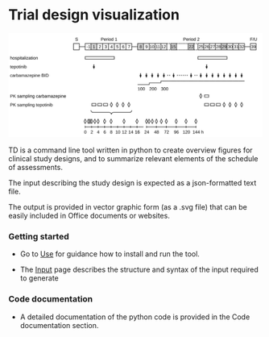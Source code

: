 # Trial design visualization

![](td.svg)

TD is a command line tool written in python to create overview figures for clinical study designs, and to summarize relevant elements of the schedule of assessments.

The input describing the study design is expected as a json-formatted text file.

The output is provided in vector graphic form (as a .svg file) that can be easily included in Office documents or websites.

### Getting started

* Go to [Use](use.md) for guidance how to install and run the tool.

* The [Input](input.md) page describes the structure and syntax of the input required to generate

### Code documentation

* A detailed documentation of the python code is provided in the Code documentation section.